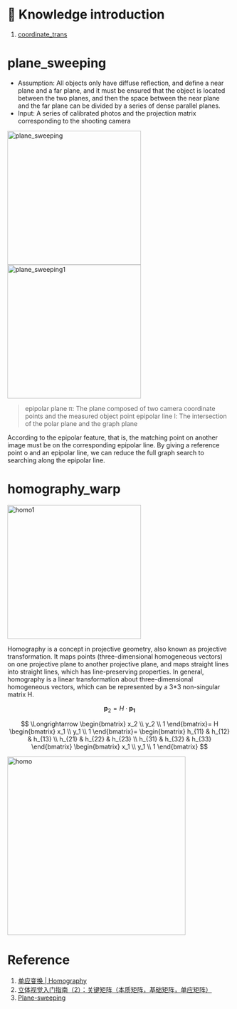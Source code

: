 
# :book: Knowledge introduction
1. [coordinate_trans](Preliminaries/Coordinate_transformation.md)

# plane_sweeping  

- Assumption: All objects only have diffuse reflection, and define a near plane and a far plane, and it must be ensured that the object is located between the two planes, and then the space between the near plane and the far plane can be divided by a series of dense parallel planes.
- Input: A series of calibrated photos and the projection matrix corresponding to the shooting camera
<img src="https://github.com/elleryw0518/MVS/assets/101634608/24059444-b3b7-4434-be1a-794b32cb31fd" alt="plane_sweeping" width="300px">  
<img src="https://github.com/elleryw0518/MVS/assets/101634608/29519eaa-ae7a-4766-8a56-1df5de43f9c5" alt="plane_sweeping1" width="300px"> 

> epipolar plane π: The plane composed of two camera coordinate points and the measured object point
> epipolar line l: The intersection of the polar plane and the graph plane

According to the epipolar feature, that is, the matching point on another image must be on the corresponding epipolar line. By giving a reference point o and an epipolar line, we can reduce the full graph search to searching along the epipolar line.



# homography_warp  

<img src="https://github.com/elleryw0518/MVS/assets/101634608/40dfcd27-b0ec-47ca-817c-7baea371bafb" alt="homo1" width="300px">   


Homography is a concept in projective geometry, also known as projective transformation. It maps points (three-dimensional homogeneous vectors) on one projective plane to another projective plane, and maps straight lines into straight lines, which has line-preserving properties. In general, homography is a linear transformation about three-dimensional homogeneous vectors, which can be represented by a 3*3 non-singular matrix H.


$$
\mathbf {p}_2 = H\cdot \mathbf{p_1}
$$

$$
\Longrightarrow 
\begin{bmatrix}
x_2 \\
y_2 \\
1
\end{bmatrix}=
H
\begin{bmatrix}
x_1 \\
y_1 \\
1
\end{bmatrix}=
\begin{bmatrix}
h_{11} & h_{12} & h_{13} \\
h_{21} & h_{22} & h_{23} \\
h_{31} & h_{32} & h_{33}
\end{bmatrix}
\begin{bmatrix}
x_1 \\
y_1 \\
1
\end{bmatrix}
$$

<img src="https://github.com/elleryw0518/MVS/assets/101634608/7c29db0a-25d7-4815-80e6-3f0dad8fb6ee" alt="homo" width="400px">  


# Reference
1. [单应变换 | Homography](http://liuxiao.org/kb/3dvision/geometry/%E5%8D%95%E5%BA%94%E5%8F%98%E6%8D%A2-homography/)
2. [立体视觉入门指南（2）：关键矩阵（本质矩阵，基础矩阵，单应矩阵）](https://zhuanlan.zhihu.com/p/377794028)
3. [Plane-sweeping](https://www.codetd.com/article/2992701)
